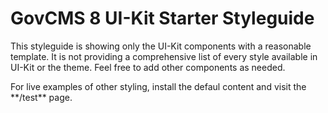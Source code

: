 <h1>GovCMS 8 UI-Kit Starter Styleguide</h1>

<p>This styleguide is showing only the UI-Kit components with a reasonable 
template. It is not providing a comprehensive list of every style 
available in UI-Kit or the theme. Feel free to add other components as needed.</p>
<p>For live examples of other styling, install the defaul content and visit 
the **/test** page.</p>

